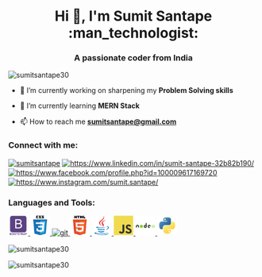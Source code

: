 <h1 align="center">Hi 👋, I'm Sumit Santape :man_technologist: </h1>
<h3 align="center">A passionate coder from India</h3>

<p align="left"> <img src="https://komarev.com/ghpvc/?username=sumitsantape30&label=Profile%20views&color=0e75b6&style=flat" alt="sumitsantape30" /> </p>


- 🔭 I’m currently working on sharpening my **Problem Solving skills**

- 🌱 I’m currently learning **MERN Stack**

- 📫 How to reach me **sumitsantape@gmail.com**

<h3 align="left">Connect with me:</h3>
<p align="left">
<a href="https://twitter.com/sumitsantape" target="blank"><img align="center" src="https://raw.githubusercontent.com/rahuldkjain/github-profile-readme-generator/master/src/images/icons/Social/twitter.svg" alt="sumitsantape" height="30" width="40" /></a>
<a href="https://linkedin.com/in/https://www.linkedin.com/in/sumit-santape-32b82b190/" target="blank"><img align="center" src="https://raw.githubusercontent.com/rahuldkjain/github-profile-readme-generator/master/src/images/icons/Social/linked-in-alt.svg" alt="https://www.linkedin.com/in/sumit-santape-32b82b190/" height="30" width="40" /></a>
<a href="https://fb.com/https://www.facebook.com/profile.php?id=100009617169720" target="blank"><img align="center" src="https://raw.githubusercontent.com/rahuldkjain/github-profile-readme-generator/master/src/images/icons/Social/facebook.svg" alt="https://www.facebook.com/profile.php?id=100009617169720" height="30" width="40" /></a>
<a href="https://www.instagram.com/sumit.santape/" target="blank"><img align="center" src="https://raw.githubusercontent.com/rahuldkjain/github-profile-readme-generator/master/src/images/icons/Social/instagram.svg" alt="https://www.instagram.com/sumit.santape/" height="30" width="40" /></a>
</p>

<h3 align="left">Languages and Tools:</h3>
<p align="left"> <a href="https://getbootstrap.com" target="_blank"> <img src="https://raw.githubusercontent.com/devicons/devicon/master/icons/bootstrap/bootstrap-plain-wordmark.svg" alt="bootstrap" width="40" height="40"/> </a> <a href="https://www.w3schools.com/css/" target="_blank"> <img src="https://raw.githubusercontent.com/devicons/devicon/master/icons/css3/css3-original-wordmark.svg" alt="css3" width="40" height="40"/> </a> <a href="https://git-scm.com/" target="_blank"> <img src="https://www.vectorlogo.zone/logos/git-scm/git-scm-icon.svg" alt="git" width="40" height="40"/> </a> <a href="https://www.w3.org/html/" target="_blank"> <img src="https://raw.githubusercontent.com/devicons/devicon/master/icons/html5/html5-original-wordmark.svg" alt="html5" width="40" height="40"/> </a> <a href="https://www.java.com" target="_blank"> <img src="https://raw.githubusercontent.com/devicons/devicon/master/icons/java/java-original.svg" alt="java" width="40" height="40"/> </a> <a href="https://developer.mozilla.org/en-US/docs/Web/JavaScript" target="_blank"> <img src="https://raw.githubusercontent.com/devicons/devicon/master/icons/javascript/javascript-original.svg" alt="javascript" width="40" height="40"/> </a> <a href="https://nodejs.org" target="_blank"> <img src="https://raw.githubusercontent.com/devicons/devicon/master/icons/nodejs/nodejs-original-wordmark.svg" alt="nodejs" width="40" height="40"/> </a> <a href="https://www.python.org" target="_blank"> <img src="https://raw.githubusercontent.com/devicons/devicon/master/icons/python/python-original.svg" alt="python" width="40" height="40"/> </a> </p>

<p><img align="center" src="https://github-readme-stats.vercel.app/api/top-langs?username=sumitsantape30&show_icons=true&locale=en&layout=compact" alt="sumitsantape30" /></p>

<p><img align="center" src="https://github-readme-streak-stats.herokuapp.com/?user=sumitsantape30&" alt="sumitsantape30" /></p>
